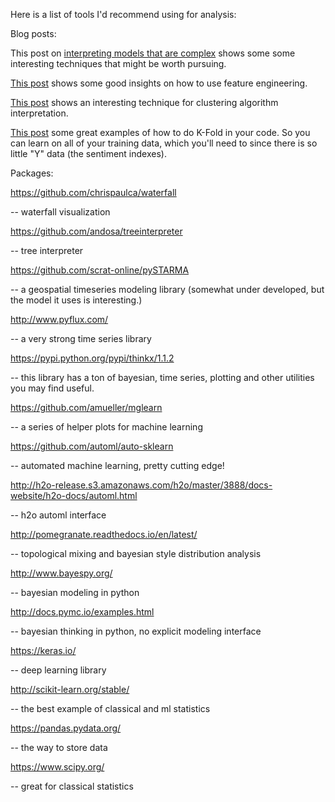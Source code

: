 

Here is a list of tools I'd recommend using for analysis:

Blog posts:

This post on
[interpreting models that are complex](https://www.oreilly.com/ideas/ideas-on-interpreting-machine-learning) shows some some interesting techniques that might be worth pursuing.

[This post](https://towardsdatascience.com/building-a-logistic-regression-in-python-step-by-step-becd4d56c9c8) shows some good insights on how to use feature engineering.

[This post](https://en.wikipedia.org/wiki/Silhouette_(clustering)) shows an interesting technique for clustering algorithm interpretation.

[This post](https://towardsdatascience.com/train-test-split-and-cross-validation-in-python-80b61beca4b6) some great examples of how to do K-Fold in your code.  So you can learn on all of your training data, which you'll need to since there is so little "Y" data (the sentiment indexes).


Packages:

https://github.com/chrispaulca/waterfall

-- waterfall visualization

https://github.com/andosa/treeinterpreter

-- tree interpreter

https://github.com/scrat-online/pySTARMA

-- a geospatial timeseries modeling library (somewhat under developed, but the model it uses is interesting.)

http://www.pyflux.com/

-- a very strong time series library

https://pypi.python.org/pypi/thinkx/1.1.2

-- this library has a ton of bayesian, time series, plotting and other utilities you may find useful.

https://github.com/amueller/mglearn

-- a series of helper plots for machine learning

https://github.com/automl/auto-sklearn

-- automated machine learning, pretty cutting edge!

http://h2o-release.s3.amazonaws.com/h2o/master/3888/docs-website/h2o-docs/automl.html

-- h2o automl interface

http://pomegranate.readthedocs.io/en/latest/

-- topological mixing and bayesian style distribution analysis

http://www.bayespy.org/

-- bayesian modeling in python

http://docs.pymc.io/examples.html

-- bayesian thinking in python, no explicit modeling interface

https://keras.io/

-- deep learning library

http://scikit-learn.org/stable/

-- the best example of classical and ml statistics

https://pandas.pydata.org/

-- the way to store data

https://www.scipy.org/

-- great for classical statistics

